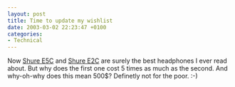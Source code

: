 ```yaml
---
layout: post
title: Time to update my wishlist
date: 2003-03-02 22:23:47 +0100
categories:
- Technical
---
```

Now <a href="http://joi.ito.com/archives/2003/03/01/shure_e5c_im_in_sound_heaven.html">Shure E5C</a> and <a href="http://joi.ito.com/archives/2003/01/30/shure_e2c_the_best_headphones_ive_ever_used.html">Shure E2C</a> are surely the best headphones I ever read about. But why does the first one cost 5 times as much as the second. And why-oh-why does this mean 500$? Definetly not for the poor. :-)
